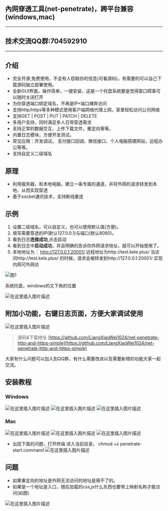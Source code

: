 ## 內网穿透工具(net-penetrate)，跨平台兼容(windows,mac)
---
## 技术交流QQ群:704592910
---

## 介绍

- 完全开源,免费使用，不会有人窃取你的信息(可看源码)，有需要的可以自己下载源码独立部署使用。
- 全新GUI界面，操作简单，一键安装，这是一个托盘系统要是觉得窗口碍事可以随时关闭打开
- 为你穿透端口绑定域名，不再是IP+端口裸奔访问
- 支持http/https等多种模式使用客户端网络代理上网，家里轻松访问公司网络
- 支持GET | POST | PUT | PATCH | DELETE
- 多用户支持，同时满足多人日常穿透需求
- 支持正常的数据交互，上传下载文件，重定向等等。
- 内置日志模块，方便开发测试。
- 常见应用：开发调试， 支付接口回调、微信接口、个人电脑搭建网站，远程办公等等。
- 支持自定义二级域名
## 原理

- 利用服务器，和本地电脑，建立一条专属的通道，并将外网的请求转发到本地，从而实现穿透
- 基于socket通讯技术，支持断线重连

## 示例

1. 设置二级域名，可以自定义，也可以使用默认值(方便)。
2. 填写需要穿透的IP(默认127.0.0.1)与端口(默认8080)。
3. 看到日志**连接成功**,点击启动
4. 看到日志中**启动成功**，并且明确的告诉你外网请求地址，就可以开始使用了。
5. 本地地址为： http://127.0.0.1:20001/ 远程地址为http://test.kele.plus/ 当访问http://test.kele.plus/ 的时候，请求会被转发到http://127.0.0.1:20001/ 实现内网可外网访

![图1](https://github.com/LiangXiaoWei1024/net-penetrate-http-and-https-simple/blob/master/image/examples_1.png?raw=true)


系统托盘，windows的又下角的位置

![在这里插入图片描述](https://img-blog.csdnimg.cn/6f0ba1fbb50d4ac78a99e7d382a731e6.png?x-oss-process=image/watermark,type_d3F5LXplbmhlaQ,shadow_50,text_Q1NETiBA5Y-v5LmQX3Z2,size_20,color_FFFFFF,t_70,g_se,x_16)

## 附加小功能，右键日志页面，方便大家调试使用

![在这里插入图片描述](https://github.com/LiangXiaoWei1024/net-penetrate-http-and-https-simple/blob/master/image/examples_4.png?raw=true)


> 源码&下载地址 [https://github.com/LiangXiaoWei1024/net-penetrate-http-and-https-simple](https://github.com/LiangXiaoWei1024/net-penetrate-http-and-https-simple)

大家有什么问题可以加入到QQ群，有什么需要改进以及需要新增的功能大家一起交流。

## 安装教程

### Windows
![在这里插入图片描述](https://github.com/LiangXiaoWei1024/net-penetrate-http-and-https-simple/blob/master/image/install_windows_1.png?raw=true)
![在这里插入图片描述](https://github.com/LiangXiaoWei1024/net-penetrate-http-and-https-simple/blob/master/image/install_windows_2.png?raw=true)
![在这里插入图片描述](https://github.com/LiangXiaoWei1024/net-penetrate-http-and-https-simple/blob/master/image/install_windows_3.png?raw=true)

### Mac
![在这里插入图片描述](https://github.com/LiangXiaoWei1024/net-penetrate-http-and-https-simple/blob/master/image/install_mac_1.png?raw=true)
![在这里插入图片描述](https://github.com/LiangXiaoWei1024/net-penetrate-http-and-https-simple/blob/master/image/install_mac_2.png?raw=true)
![在这里插入图片描述](https://github.com/LiangXiaoWei1024/net-penetrate-http-and-https-simple/blob/master/image/install_mac_4.png?raw=true)

- 出现下面的问题，打开终端 进入当前目录， chmod +x penetrate-start.command
![在这里插入图片描述](https://github.com/LiangXiaoWei1024/net-penetrate-http-and-https-simple/blob/master/image/install_mac_3.png?raw=true)



## 问题

- 如果重定向的地址是外网无法访问的地址是用不了的。
- 如果是一个地址是入口，随后加载的css,js什么东西也要带上映射名称才能访问(如图)

![在这里插入图片描述](https://wxlc.oss-cn-shenzhen.aliyuncs.com/491650887818_.pic_hd.jpg)
